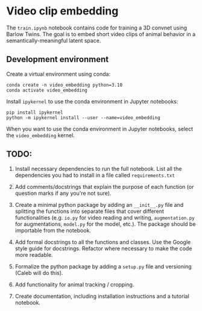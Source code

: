 # Video clip embedding

The `train.ipynb` notebook contains code for training a 3D convnet using Barlow Twins. The goal is to embed short video clips of animal behavior in a semantically-meaningful latent space. 

## Development environment

Create a virtual environment using conda:
```
conda create -n video_embedding python=3.10
conda activate video_embedding
```
Install `ipykernel` to use the conda environment in Jupyter notebooks:
```
pip install ipykernel
python -m ipykernel install --user --name=video_embedding
```
When you want to use the conda environment in Jupyter notebooks, select the `video_embedding` kernel.


## TODO:

1. Install necessary dependencies to run the full notebook. List all the dependencies you had to install in a file called `requirements.txt`

2. Add comments/docstrings that explain the purpose of each function (or question marks if any you're not sure). 

3. Create a minimal python package by adding an `__init__.py` file and splitting the functions into separate files that cover different functionalities (e.g. `io.py` for video reading and writing, `augmentation.py` for augmentations, `model.py` for the model, etc.). The package should be importable from the notebook.

4. Add formal docstrings to all the functions and classes. Use the Google style guide for docstrings. Refactor where necessary to make the code more readable.

5. Formalize the python package by adding a `setup.py` file and versioning (Caleb will do this).

6. Add functionality for animal tracking / cropping. 

7. Create documentation, including installation instructions and a tutorial notebook. 